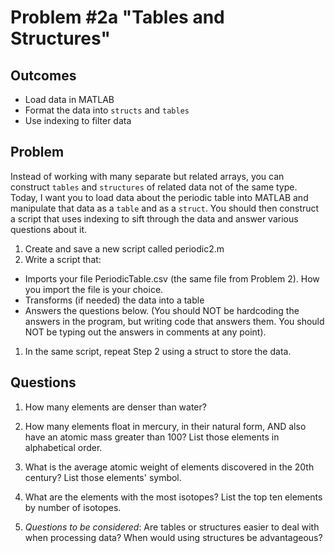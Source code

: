 Problem \#2a "Tables and Structures" 
=======================

Outcomes 
--------

-   Load data in MATLAB
-   Format the data into `structs` and `tables`
-   Use indexing to filter data

Problem 
-------
Instead of working with many separate but related arrays, you can construct `tables` and `structures` of related data not of the same type. Today, I want you to load data about the periodic table into MATLAB and manipulate that data as a `table` and as a `struct`. You should then construct a script that uses indexing to sift through the data and answer various questions about it.

1. Create and save a new script called periodic2.m
1. Write a script that:
* Imports your file PeriodicTable.csv (the same file from Problem 2). How you import the file is your choice.
* Transforms (if needed) the data into a table
* Answers the questions below. (You should NOT be hardcoding the answers in the program, but writing code that answers them. You should NOT be typing out the answers in comments at any point).
1. In the same script, repeat Step 2 using a struct to store the data.

Questions 
-------

1. How many elements are denser than water?

2. How many elements float in mercury, in their natural form, AND also have an atomic mass greater than 100? List those elements in alphabetical order.

3. What is the average atomic weight of elements discovered in the 20th century? List those elements' symbol.

3. What are the elements with the most isotopes? List the top ten elements by number of isotopes.

4. *Questions to be considered*: Are tables or structures easier to deal with when processing data? When would using structures be advantageous?

